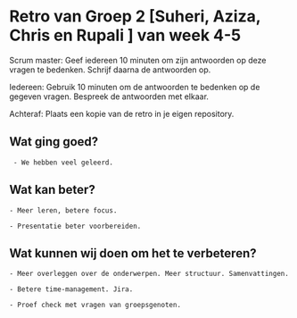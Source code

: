 # Retro van Groep 2 [Suheri, Aziza, Chris en Rupali ] van week 4-5

Scrum master: Geef iedereen 10 minuten om zijn antwoorden op deze vragen te bedenken. Schrijf daarna de antwoorden op.

Iedereen: Gebruik 10 minuten om de antwoorden te bedenken op de gegeven vragen. Bespreek de antwoorden met elkaar.

Achteraf: Plaats een kopie van de retro in je eigen repository.

## Wat ging goed?

     - We hebben veel geleerd. 

## Wat kan beter?

    - Meer leren, betere focus.

    - Presentatie beter voorbereiden.

## Wat kunnen wij doen om het te verbeteren?

    - Meer overleggen over de onderwerpen. Meer structuur. Samenvattingen. 
    
    - Betere time-management. Jira.

    - Proef check met vragen van groepsgenoten.

